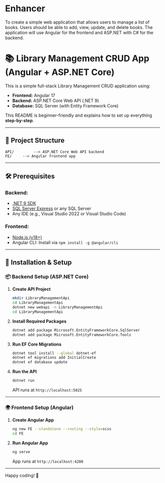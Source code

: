 # Enhancer
To create a simple web application that allows users to manage a list of books. Users should be  able to add, view, update, and delete books. The application will use Angular for the frontend  and ASP.NET with C# for the backend.

# 📚 Library Management CRUD App (Angular + ASP.NET Core)

This is a simple full-stack Library Management CRUD application using:

* **Frontend:** Angular 17
* **Backend:** ASP.NET Core Web API (.NET 9)
* **Database:** SQL Server (with Entity Framework Core)

This README is beginner-friendly and explains how to set up everything **step-by-step**.

---

## 📁 Project Structure

```
API/         --> ASP.NET Core Web API backend
FE/     --> Angular frontend app
```

---

## 🛠️ Prerequisites

### Backend:

* [.NET 9 SDK](https://dotnet.microsoft.com/download)
* [SQL Server Express](https://www.microsoft.com/en-us/sql-server/sql-server-downloads) or any SQL Server
* Any IDE (e.g., Visual Studio 2022 or Visual Studio Code)

### Frontend:

* [Node.js (v18+)](https://nodejs.org/)
* Angular CLI: Install via `npm install -g @angular/cli`

---

## 🧰 Installation & Setup

### 📦 Backend Setup (ASP.NET Core)

1. **Create API Project**

   ```bash
   mkdir LibraryManagementApi
   cd LibraryManagementApi
   dotnet new webapi -n LibraryManagementApi
   cd LibraryManagementApi
   ```

2. **Install Required Packages**

   ```bash
   dotnet add package Microsoft.EntityFrameworkCore.SqlServer
   dotnet add package Microsoft.EntityFrameworkCore.Tools
   ```

3. **Run EF Core Migrations**

   ```bash
   dotnet tool install --global dotnet-ef
   dotnet ef migrations add InitialCreate
   dotnet ef database update
   ```

4. **Run the API**

   ```bash
   dotnet run
   ```

   API runs at `http://localhost:5025`

---

### 🌍 Frontend Setup (Angular)

1. **Create Angular App**

   ```bash
   ng new FE --standalone --routing --style=scss
   cd FE
   ```

2. **Run Angular App**

   ```bash
   ng serve
   ```

   App runs at `http://localhost:4200`

---

Happy coding! 🚀
